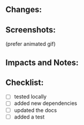 ## Changes:



## Screenshots:
(prefer animated gif)

## Impacts and Notes:

## Checklist:
- [ ] tested locally
- [ ] added new dependencies
- [ ] updated the docs
- [ ] added a test
